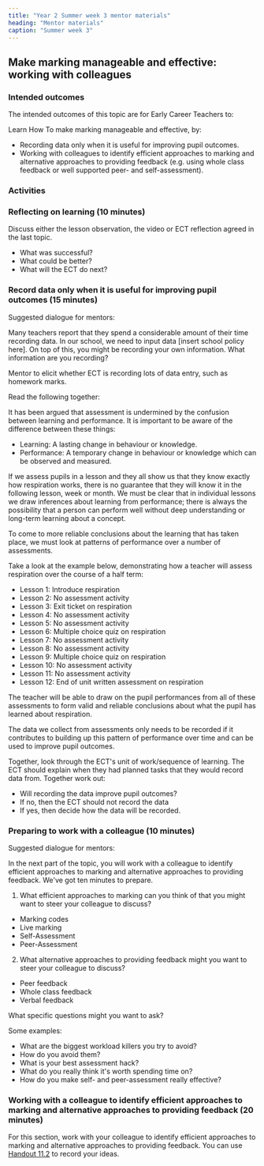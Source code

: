 ```yaml
---
title: "Year 2 Summer week 3 mentor materials"
heading: "Mentor materials"
caption: "Summer week 3"
---
```


## Make marking manageable and effective: working with colleagues

### Intended outcomes

The intended outcomes of this topic are for Early Career Teachers to:

Learn How To make marking manageable and effective, by:

- Recording data only when it is useful for improving pupil outcomes.
- Working with colleagues to identify efficient approaches to marking and alternative approaches to providing feedback (e.g. using whole class feedback or well supported peer- and self-assessment).

### Activities

### Reflecting on learning (10 minutes)

Discuss either the lesson observation, the video or ECT reflection agreed in the last topic.

- What was successful?
- What could be better?
- What will the ECT do next?

### Record data only when it is useful for improving pupil outcomes (15 minutes)

Suggested dialogue for mentors:

Many teachers report that they spend a considerable amount of their time recording data. In our school, we need to input data [insert school policy here]. On top of this, you might be recording your own information. What information are you recording?

Mentor to elicit whether ECT is recording lots of data entry, such as homework marks.

Read the following together:

It has been argued that assessment is undermined by the confusion between learning and performance. It is important to be aware of the difference between these things:

- Learning: A lasting change in behaviour or knowledge.
- Performance: A temporary change in behaviour or knowledge which can be observed and measured.

If we assess pupils in a lesson and they all show us that they know exactly how respiration works, there is no guarantee that they will know it in the following lesson, week or month. We must be clear that in individual lessons we draw inferences about learning from performance; there is always the possibility that a person can perform well without deep understanding or long-term learning about a concept.

To come to more reliable conclusions about the learning that has taken place, we must look at patterns of performance over a number of assessments.

Take a look at the example below, demonstrating how a teacher will assess respiration over the course of a half term:

- Lesson 1: Introduce respiration
- Lesson 2: No assessment activity
- Lesson 3: Exit ticket on respiration
- Lesson 4: No assessment activity
- Lesson 5: No assessment activity
- Lesson 6: Multiple choice quiz on respiration
- Lesson 7: No assessment activity
- Lesson 8: No assessment activity
- Lesson 9: Multiple choice quiz on respiration
- Lesson 10: No assessment activity
- Lesson 11: No assessment activity
- Lesson 12: End of unit written assessment on respiration

The teacher will be able to draw on the pupil performances from all of these assessments to form valid and reliable conclusions about what the pupil has learned about respiration.

The data we collect from assessments only needs to be recorded if it contributes to building up this pattern of performance over time and can be used to improve pupil outcomes.

Together, look through the ECT's unit of work/sequence of learning. The ECT should explain when they had planned tasks that they would record data from. Together work out:

- Will recording the data improve pupil outcomes?
- If no, then the ECT should not record the data
- If yes, then decide how the data will be recorded.

### Preparing to work with a colleague (10 minutes)

Suggested dialogue for mentors:

In the next part of the topic, you will work with a colleague to identify efficient approaches to marking and alternative approaches to providing feedback. We've got ten minutes to prepare.

1. What efficient approaches to marking can you think of that you might want to steer your colleague to discuss?
  - Marking codes
  - Live marking
  - Self-Assessment
  - Peer-Assessment
2. What alternative approaches to providing feedback might you want to steer your colleague to discuss?
  - Peer feedback
  - Whole class feedback
  - Verbal feedback

What specific questions might you want to ask?

Some examples:

- What are the biggest workload killers you try to avoid?
- How do you avoid them?
- What is your best assessment hack?
- What do you really think it's worth spending time on?
- How do you make self- and peer-assessment really effective?

### Working with a colleague to identify efficient approaches to marking and alternative approaches to providing feedback (20 minutes)

For this section, work with your colleague to identify efficient approaches to marking and alternative approaches to providing feedback. You can use [Handout 11.2](/assets/materials/edt-Block-11-mentor-handout-11.2.pdf) to record your ideas.
